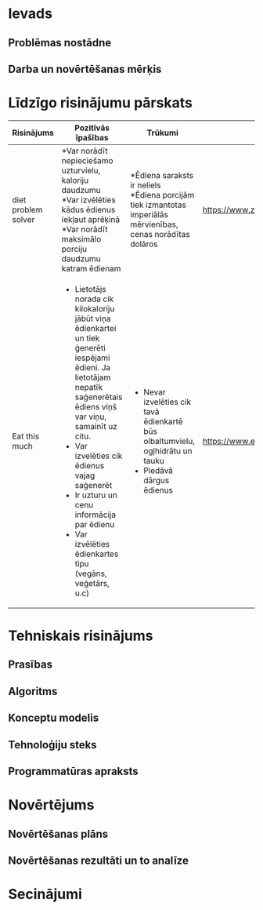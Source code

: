 # Ievads
## Problēmas nostādne
## Darba un novērtēšanas mērķis
# Līdzīgo risinājumu pārskats
| Risinājums | Pozitīvās īpašības | Trūkumi | Saite |
| --- | --- | --- | --- |
| diet problem solver | *Var norādīt nepieciešamo uzturvielu, kaloriju daudzumu<br> *Var izvēlēties kādus ēdienus iekļaut aprēķinā<br> *Var norādīt maksimālo porciju daudzumu katram ēdienam | *Ēdiena saraksts ir neliels<br> *Ēdiena porcijām tiek izmantotas imperiālās mērvienības, cenas norādītas dolāros | https://www.zweigmedia.com/RealWorld/dietProblem/diet.html |
| Eat this much | <ul><li>Lietotājs norada cik kilokaloriju jābūt viņa ēdienkartei un tiek ģenerēti iespējami ēdieni. Ja lietotājam nepatīk saģenerētais ēdiens viņš var viņu, samainīt uz citu.</li><li>Var izvelēties cik ēdienus vajag saģenerēt</li><li>Ir uzturu un cenu informācija par ēdienu</li><li>Var izvēlēties ēdienkartes tipu (vegāns, veģetārs, u.c)</li></ul> | <ul><li>Nevar izvelēties cik tavā ēdienkartē būs olbaltumvielu, ogļhidrātu un tauku</li><li>Piedāvā dārgus ēdienus</li></ul> | https://www.eatthismuch.com/ |
# Tehniskais risinājums
## Prasības
## Algoritms
## Konceptu modelis
## Tehnoloģiju steks
## Programmatūras apraksts
# Novērtējums
## Novērtēšanas plāns
## Novērtēšanas rezultāti un to analīze
# Secinājumi
